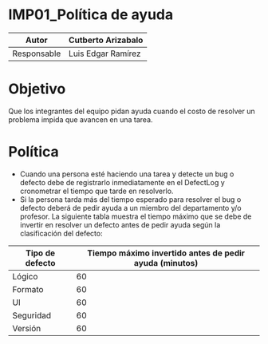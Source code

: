 # IMP01_Política de ayuda

| Autor | Cutberto Arizabalo |
| --- | --- |
| Responsable | Luis Edgar Ramírez |

# Objetivo

Que los integrantes del equipo pidan ayuda cuando el costo de resolver un problema impida que avancen en una tarea.

# Política

- Cuando una persona esté haciendo una tarea y detecte un bug o defecto debe de registrarlo inmediatamente en el DefectLog y cronometrar el tiempo que tarde en resolverlo.
- Si la persona tarda más del tiempo esperado para resolver el bug o defecto deberá de pedir ayuda a un miembro del departamento y/o profesor. La siguiente tabla muestra el tiempo máximo que se debe de invertir en resolver un defecto antes de pedir ayuda según la clasificación del defecto:

| Tipo de defecto  | Tiempo máximo invertido antes de pedir ayuda (minutos) |
| --- | --- |
| Lógico | 60 |
| Formato | 60 |
| UI | 60 |
| Seguridad | 60 |
| Versión | 60 |